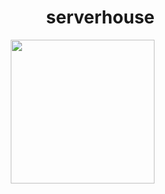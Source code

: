 
<h1 align="right">serverhouse</h1>

<img align="right" width="230"  src="https://raw.githubusercontent.com/pmpu/serverhouse/master/other/images/roles.jpg">

